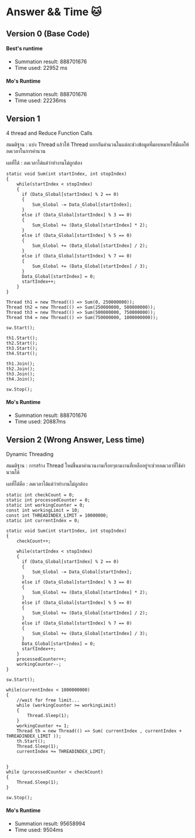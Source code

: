 # Answer && Time 🐱

## Version 0 (Base Code)

#### Best's runtime

- Summation result: 888701676
- Time used: 22952 ms

#### Mo's Runtime

- Summation result: 888701676
- Time used: 22236ms

## Version 1
4 thread and Reduce Function Calls

สมมติฐาน : แบ่ง Thread แล้วให้ Thread แยกกันคำนวนในแต่ละช่วงข้อมูลที่มอบหมายให้มีผลให้ลดเวลาในการคำนวน

ผลที่ได้ : ลดเวลาได้แต่ว่าทำงานไม่ถูกต้อง

```
static void Sum(int startIndex, int stopIndex)
{
    while(startIndex < stopIndex)
    {
      if (Data_Global[startIndex] % 2 == 0)
      {
          Sum_Global -= Data_Global[startIndex];
      }
      else if (Data_Global[startIndex] % 3 == 0)
      {
          Sum_Global += (Data_Global[startIndex] * 2);
      }
      else if (Data_Global[startIndex] % 5 == 0)
      {
          Sum_Global += (Data_Global[startIndex] / 2);
      }
      else if (Data_Global[startIndex] % 7 == 0)
      {
          Sum_Global += (Data_Global[startIndex] / 3);
      }
      Data_Global[startIndex] = 0;
      startIndex++;
    }
}
```

```
Thread th1 = new Thread(() => Sum(0, 250000000));
Thread th2 = new Thread(() => Sum(250000000, 500000000));
Thread th3 = new Thread(() => Sum(500000000, 750000000));
Thread th4 = new Thread(() => Sum(750000000, 1000000000));

sw.Start();

th1.Start();
th2.Start();
th3.Start();
th4.Start();

th1.Join();
th2.Join();
th3.Join();
th4.Join();

sw.Stop();
```

#### Mo's Runtime
- Summation result: 888701676
- Time used: 20887ms

## Version 2 (Wrong Answer, Less time)
Dynamic Threading

สมมติฐาน : การสร้าง Thread ใหม่ขึ้นมาคำนวนงานเรื่อยๆตามงานที่เหลืออยู่จะช่วยลดเวลาที่ใช้คำนวนได้

ผลที่ได้คือ : ลดเวลาได้แต่ว่าทำงานไม่ถูกต้อง

```
static int checkCount = 0;
static int processedCounter = 0;
static int workingCounter = 0;
const int workingLimit = 10;
const int THREADINDEX_LIMIT = 10000000;
static int currentIndex = 0;

static void Sum(int startIndex, int stopIndex)
{
    checkCount++;

    while(startIndex < stopIndex)
    {
      if (Data_Global[startIndex] % 2 == 0)
      {
          Sum_Global -= Data_Global[startIndex];
      }
      else if (Data_Global[startIndex] % 3 == 0)
      {
          Sum_Global += (Data_Global[startIndex] * 2);
      }
      else if (Data_Global[startIndex] % 5 == 0)
      {
          Sum_Global += (Data_Global[startIndex] / 2);
      }
      else if (Data_Global[startIndex] % 7 == 0)
      {
          Sum_Global += (Data_Global[startIndex] / 3);
      }
      Data_Global[startIndex] = 0;
      startIndex++;
    }
    processedCounter++;
    workingCounter--;
}
```

```
sw.Start();

while(currentIndex < 1000000000)
{
    //wait for free limit...
    while (workingCounter >= workingLimit)
    {
        Thread.Sleep(1);
    }
    workingCounter += 1;
    Thread th = new Thread(() => Sum( currentIndex , currentIndex + THREADINDEX_LIMIT ));
    th.Start();
    Thread.Sleep(1);
    currentIndex += THREADINDEX_LIMIT;


}
while (processedCounter < checkCount)
{
    Thread.Sleep(1);
}

sw.Stop();
```

#### Mo's Runtime
- Summation result: 95658994
- Time used: 9504ms
